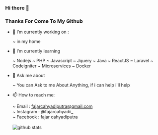 ### Hi there 👋

   ### Thanks For Come To My Github

- 🔭 I’m currently working on : 

   ~ in my home
   
- 🌱 I’m currently learning 

   ~ Nodejs
   ~ PHP
   ~ Javascript
   ~ Jquery
   ~ Java
   ~ ReactJS
   ~ Laravel
   ~ Codeigniter
   ~ Microservices
   ~ Docker
   
- 💬 Ask me about

  ~ You can Ask to me About Anything, if i can help i'll help
  
- 📫 How to reach me:

  ~ Email     : fajarcahyadiputra@gmail.com <br/>
  ~ Instagram : @fajarcahyadii_ <br/>
  ~ Facebook  : fajar cahyadiputra <br/>
  <br/>
  ![github stats](https://github-readme-stats.vercel.app/api?username=fajarcahyadiputra&show_icons=true)
